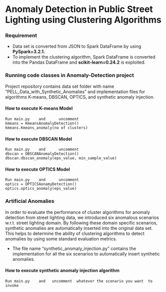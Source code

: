 # Anomaly Detection in Public Street Lighting using Clustering Algorithms
### Requirement
- Data set is converted from JSON to Spark DataFrame by using **PySpark=3.2.1.**
- To implement the clustering algorithm, Spark DataFrame is converted into the Pandas DataFrame and **scikit-learn=0.24.2** is exploited.
### Running code classes in Anomaly-Detection project
Project repository contains data set folder with name “PELL_Data_with_Synthetic_Anomalies” and implementation files for algorithms K-means, DBSCAN, OPTICS, and synthetic anomaly injection.
#### How to execute K-means Model
```
Run main.py    and      uncomment
kmeans = KmeansAnomalyDetection()
kmeans.Kmeans_anomaly(no of clusters)
```
#### How to execute DBSCAN Model
```
Run main.py    and      uncomment
dbscan = DBSCANAnomalyDetection()
dbscan.dbscan_anomaly(eps_value, min_sample_value)
```
#### How to execute OPTICS Model
```
Run main.py    and      uncomment
optics = OPTICSAonamyDetection()
optics.optics_anomaly(eps_value)
```
### Artificial Anomalies
In order to evaluate the performance of cluster algorithms for anomaly detection from street lighting data, we introduced six anomalous scenarios w.r.t. street lighting domain. By following these domain specific scenarios, synthetic anomalies are automatically inserted into the original data set. This helps to determine the ability of clustering algorithms to detect anomalies by using some standard evaluation metrics.
- The file name “synthetic_anomaly_injection.py” contains the implementation for all the six scenarios to automatically insert synthetic anomalies.
#### How to execute synthetic anomaly injection algorithm
```
Run main.py    and   uncomment  whatever the scenario you want  to invoke
```
